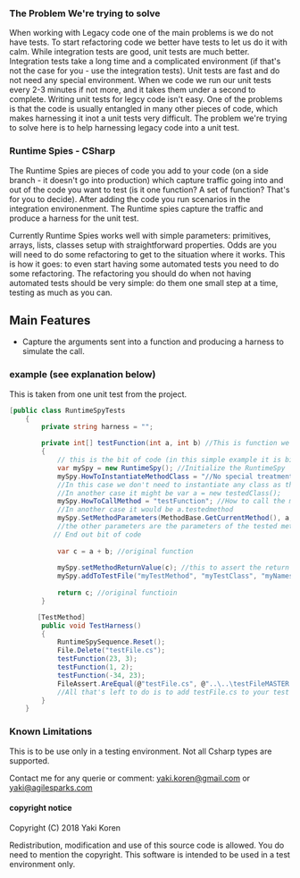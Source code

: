 ### The Problem We're trying to solve

When working with Legacy code one of the main problems is we do not have tests. To start refactoring code we better have tests to let us do it with calm.
While integration tests are good, unit tests are much better. Integration tests take a long time and a complicated environment (if that's not the case for you - use the integration tests). Unit tests are fast and do not need any special environment. When we code we run our unit tests every 2-3 minutes if not more, and it takes them under a second to complete.
Writing unit tests for legcy code isn't easy. One of the problems is that the code is usually entangled in many other pieces of code, which makes harnessing it inot a unit tests very difficult.
The problem we're trying to solve here is to help harnessing legacy code into a unit test.

### Runtime Spies - CSharp
The Runtime Spies are pieces of code you add to your code (on a side branch - it doesn't go into production) which capture traffic going into and out of the code you want to test (is it one function? A set of function? That's for you to decide).
After adding the code you run scenarios in the integration environenment. The Runtime spies capture the traffic and produce a harness for the unit test.

Currently Runtime Spies works well with simple parameters: primitives, arrays, lists, classes setup with straightforward properties. Odds are you will need to do some refactoring to get to the situation where it works. This is how it goes: to even start having some automated tests you need to do some refactoring. The refactoring you should do when not having automated tests should be very simple: do them one small step at a time, testing as much as you can. 

## Main Features
- Capture the arguments sent into a function and producing a harness to simulate the call.

### example (see explanation below)
This is taken from one unit test from the project. 
```cs
[public class RuntimeSpyTests
    {
        private string harness = "";

        private int[] testFunction(int a, int b) //This is function we want to create unit test harness for
        {
            // this is the bit of code (in this simple example it is bigger than the functioin itself...) we add to the original function, on a side branch
            var mySpy = new RuntimeSpy(); //Initialize the RuntimeSpy
            mySpy.HowToInstantiateMethodClass = "//No special treatment\n"; //Code to instantiate the class that the tested methid is on
            //In this case we don't need to instantiate any class as the function is accessible directly.
            //In another case it might be var a = new testedClass();
            mySpy.HowToCallMethod = "testFunction"; //How to call the method. Here it is simple.
            //In another case it would be a.testedmethod
            mySpy.SetMethodParameters(MethodBase.GetCurrentMethod(), a, b); //first parameter always MethodBase.GetCurrentMethod()
            //the other parameters are the parameters of the tested method, in the right order
           // End out bit of code
           
            var c = a + b; //original function
            
            mySpy.setMethodReturnValue(c); //this to assert the return value of the method
            mySpy.addToTestFile("myTestMethod", "myTestClass", "myNamespace", "testFile.cs"); // this creates a file "testFile.cs" with a test class called "myTestClass" (namespace is "myNameSpace"). The test method name will start with "myTestMethod". If this runs several times several test methods will be created with a sequence at the end ("myTestMethod0", "myTestMethod1" etc.)
            
            return c; //original functioin
        }

       [TestMethod]
        public void TestHarness()
        {
            RuntimeSpySequence.Reset();
            File.Delete("testFile.cs");
            testFunction(23, 3);
            testFunction(1, 2);
            testFunction(-34, 23);
            FileAssert.AreEqual(@"testFile.cs", @"..\..\testFileMASTER.cs");
            //All that's left to do is to add testFile.cs to your test project, open it and add the required using statements
        }
    }
```

### Known Limitations
This is to be use only in a testing environment. Not all Csharp types are supported.

Contact me for any querie or comment: yaki.koren@gmail.com or yaki@agilesparks.com

#### copyright notice

Copyright (C) 2018 Yaki Koren
 
Redistribution, modification and use of this source code is allowed. You do need to mention the copyright.
This software is intended to be used in a test environment only.
